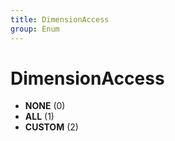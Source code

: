 ```yaml
---
title: DimensionAccess
group: Enum
---
```


# DimensionAccess<a name="enum-dimensionaccess"></a>


- **NONE** (0)
- **ALL** (1)
- **CUSTOM** (2)
